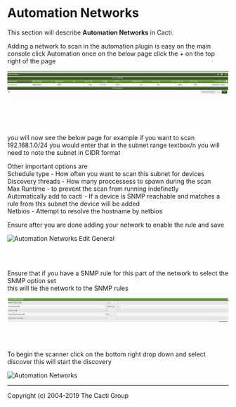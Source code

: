 # Automation Networks

This section will describe **Automation Networks** in Cacti.

Adding a network to scan in the automation plugin is easy  on the main console click Automation
once on the below page click the + on the top right of the page 

![Automation Networks](images/automation-network-main.png)

<br>
<br>
<br>

you will now see the below page for example if you want to scan 192.168.1.0/24 you would enter that in the subnet range textbox/n
you will need to note the subnet in CIDR format<br>

Other important options are 
<br>
Schedule type - How often you want to scan this subnet for devices<br>
Discovery threads - How many proccessess to spawn during the scan <br>
Max Runtime - to prevent the scan from running indefinetly <br>
Automatically add to cacti - If a device is SNMP reachable and matches a rule from this subnet the device will be added<br>
Netbios - Attempt to resolve the hostname by netbios <br>

Ensure after you are done adding your network to enable the rule and save 



![Automation Networks Edit General](images/automation-networks-edit1.png)



<br>
<br>

Ensure that if you have a SNMP rule for this part of the network to select the  SNMP option set <br>
this will tie the network to the SNMP rules 

![Automation Networks Edit General](images/automation-reachability-settings.png)

<br>
<br>

To begin the scanner click on the bottom right drop down and select discover this will start the discovery



![Automation Networks](images/automation-networks.png)




---
Copyright (c) 2004-2019 The Cacti Group

